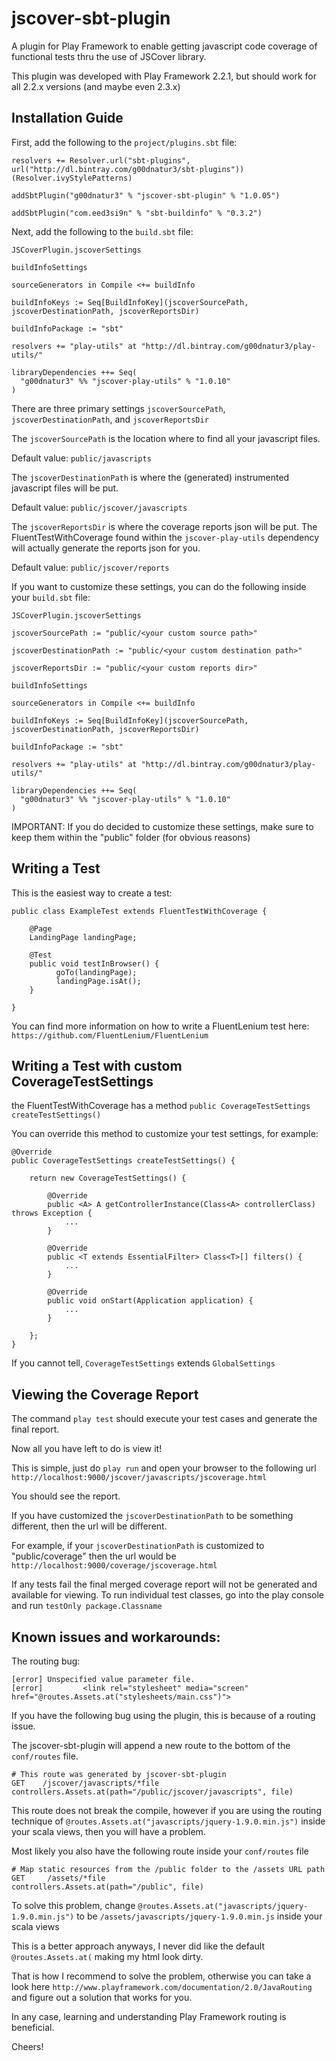jscover-sbt-plugin
==================

A plugin for Play Framework to enable getting javascript code coverage of functional tests thru the use of JSCover library.

This plugin was developed with Play Framework 2.2.1, but should work for all 2.2.x versions (and maybe even 2.3.x)

Installation Guide
-------------------------

First, add the following to the `project/plugins.sbt` file:
```
resolvers += Resolver.url("sbt-plugins", url("http://dl.bintray.com/g00dnatur3/sbt-plugins"))(Resolver.ivyStylePatterns)

addSbtPlugin("g00dnatur3" % "jscover-sbt-plugin" % "1.0.05")

addSbtPlugin("com.eed3si9n" % "sbt-buildinfo" % "0.3.2")
```
Next, add the following to the `build.sbt` file:
```
JSCoverPlugin.jscoverSettings

buildInfoSettings

sourceGenerators in Compile <+= buildInfo

buildInfoKeys := Seq[BuildInfoKey](jscoverSourcePath, jscoverDestinationPath, jscoverReportsDir)

buildInfoPackage := "sbt"

resolvers += "play-utils" at "http://dl.bintray.com/g00dnatur3/play-utils/"

libraryDependencies ++= Seq(
  "g00dnatur3" %% "jscover-play-utils" % "1.0.10"
)
```
There are three primary settings `jscoverSourcePath`, `jscoverDestinationPath`, and `jscoverReportsDir`

The `jscoverSourcePath` is the location where to find all your javascript files.

Default value: `public/javascripts`

The `jscoverDestinationPath` is where the (generated) instrumented javascript files will be put.

Default value: `public/jscover/javascripts`

The `jscoverReportsDir` is where the coverage reports json will be put. The FluentTestWithCoverage found within the `jscover-play-utils` dependency will actually generate the reports json for you.

Default value: `public/jscover/reports`

If you want to customize these settings, you can do the following inside your `build.sbt` file:

```
JSCoverPlugin.jscoverSettings

jscoverSourcePath := "public/<your custom source path>"

jscoverDestinationPath := "public/<your custom destination path>"

jscoverReportsDir := "public/<your custom reports dir>"

buildInfoSettings

sourceGenerators in Compile <+= buildInfo

buildInfoKeys := Seq[BuildInfoKey](jscoverSourcePath, jscoverDestinationPath, jscoverReportsDir)

buildInfoPackage := "sbt"

resolvers += "play-utils" at "http://dl.bintray.com/g00dnatur3/play-utils/"

libraryDependencies ++= Seq(
  "g00dnatur3" %% "jscover-play-utils" % "1.0.10"
)
```
IMPORTANT:  If you do decided to customize these settings, make sure to keep them within the "public" folder (for obvious reasons)


Writing a Test
-------------------------

This is the easiest way to create a test:

```
public class ExampleTest extends FluentTestWithCoverage {
	
	@Page
	LandingPage landingPage;
	
	@Test
	public void testInBrowser() {
		  goTo(landingPage);
		  landingPage.isAt();
	}
	
}
```

You can find more information on how to write a FluentLenium test here: 
`https://github.com/FluentLenium/FluentLenium`

Writing a Test with custom CoverageTestSettings
-------------------------

the FluentTestWithCoverage has a method `public CoverageTestSettings createTestSettings()`

You can override this method to customize your test settings, for example:

```
@Override
public CoverageTestSettings createTestSettings() {

	return new CoverageTestSettings() {
		
	    @Override
	    public <A> A getControllerInstance(Class<A> controllerClass) throws Exception {
	        ...
	    }
	
	    @Override
	    public <T extends EssentialFilter> Class<T>[] filters() {
	        ...
	    }
	    
	    @Override
	    public void onStart(Application application) {
	    	...
	    }
		
	};
}
```
If you cannot tell, `CoverageTestSettings` extends `GlobalSettings`

Viewing the Coverage Report
-------------------------

The command `play test` should execute your test cases and generate the final report.

Now all you have left to do is view it!

This is simple, just do `play run` and open your browser to the following url `http://localhost:9000/jscover/javascripts/jscoverage.html`

You should see the report.

If you have customized the `jscoverDestinationPath` to be something different, then the url will be different.

For example, if your `jscoverDestinationPath` is customized to "public/coverage" then the url would be `http://localhost:9000/coverage/jscoverage.html`

If any tests fail the final merged coverage report will not be generated and available for viewing.
To run individual test classes, go into the play console and run `testOnly package.Classname`

Known issues and workarounds:
-------------------------

The routing bug:

```
[error] Unspecified value parameter file.
[error]         <link rel="stylesheet" media="screen" href="@routes.Assets.at("stylesheets/main.css")">
```

If you have the following bug using the plugin, this is because of a routing issue.

The jscover-sbt-plugin will append a new route to the bottom of the `conf/routes` file.

```
# This route was generated by jscover-sbt-plugin
GET    /jscover/javascripts/*file    controllers.Assets.at(path="/public/jscover/javascripts", file)
```

This route does not break the compile, however if you are using the routing technique of `@routes.Assets.at("javascripts/jquery-1.9.0.min.js")` inside your scala views, then you will have a problem.

Most likely you also have the following route inside your `conf/routes` file

```
# Map static resources from the /public folder to the /assets URL path
GET     /assets/*file               controllers.Assets.at(path="/public", file)
```

To solve this problem, change `@routes.Assets.at("javascripts/jquery-1.9.0.min.js")` to be `/assets/javascripts/jquery-1.9.0.min.js` inside your scala views

This is a better approach anyways, I never did like the default `@routes.Assets.at(` making my html look dirty.

That is how I recommend to solve the problem, otherwise you can take a look here `http://www.playframework.com/documentation/2.0/JavaRouting` and figure out a solution that works for you.

In any case, learning and understanding Play Framework routing is beneficial.


Cheers!







